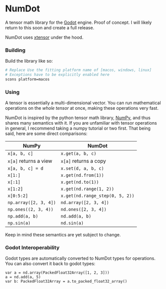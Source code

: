 # NumDot

A tensor math library for the [Godot](https://godotengine.org) engine. Proof of concept. I will likely return to this soon and create a full release.

NumDot uses [xtensor](https://github.com/xtensor-stack/xtensor) under the hood.

### Building

Build the library like so:

```bash
# Replace Use the fitting platform name of [macos, windows, linux]
# Exceptions have to be explicitly enabled here
scons platform=macos
```

### Using

A tensor is essentially a multi-dimensional vector. You can run mathematical operations on the _whole tensor_ at once, making these operations very fast.

NumDot is inspired by the python tensor math library, [NumPy](https://numpy.org), and thus shares many semantics with it. If you are unfamiliar with tensor operations in general, I recommend taking a numpy tutorial or two first. That being said, here are some direct comparisons:

| NumPy  | NumDot |
| ------------- | ------------- |
| `x[a, b, c]` | `x.get(a, b, c)` |
| `x[a]` returns a view | `x[a]` returns a copy |
| `x[a, b, c] = d` | `x.set(d, a, b, c)` |
| `x[1:]` | `x.get(nd.from(1))` |
| `x[:1]` | `x.get(nd.to(1))` |
| `x[1:2]` | `x.get(nd.range(1, 2))` |
| `x[0:5:2]` | `x.get(nd.range_step(0, 5, 2))` |
| `np.array([2, 3, 4])` | `nd.array([2, 3, 4])` |
| `np.ones((2, 3, 4))` | `nd.ones([2, 3, 4])` |
| `np.add(a, b)` | `nd.add(a, b)` |
| `np.sin(a)` | `nd.sin(a)` |

Keep in mind these semantics are yet subject to change.

### Godot Interoperability

Godot types are automatically converted to NumDot types for operations. You can also convert it back to godot types:
```gdscript
var a = nd.array(PackedFloat32Array([1, 2, 3]))
a = nd.add(a, 5)
var b: PackedFloat32Array = a.to_packed_float32_array()
```
